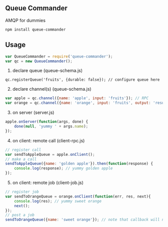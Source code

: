 ## Queue Commander

AMQP for dummies

```shell
npm install queue-commander
```

## Usage


```javascript
var QueueCommander = require('queue-commander');
var qc = new QueueCommander();
```

1. declare queue (queue-schema.js)

  ```
qc.registerQueue('fruits', {durable: false}); // configure queue here
```

2. declare channel(s) (queue-schema.js)

  ```javascript
  var apple = qc.channel({name: 'apple', input: 'fruits'}); // RPC
  var orange = qc.channel({name: 'orange', input: 'fruits', output: 'results'}); // remote job
  ```

3. on server (server.js)

  ```javascript
  apple.onServer(function(args, done) {
      done(null, 'yummy ' + args.name);
  });
  ```

4. on client: remote call (client-rpc.js)

  ```javascript
  // register call
  var sendToAppleQueue = apple.onClient();
  // make a call
  sendToAppleQueue({name: 'golden apple'}).then(function(response) {
      console.log(response); // yummy golden apple
  });
  ```

5. on client: remote job (client-job.js)

  ```javascript
  // register job
  var sendToOrangeQueue = orange.onClient(function(err, res, next){
      console.log(res); // yummy sweet orange
      next();
  });
  // post a job
  sendToOrangeQueue({name: 'sweet orange'}); // note that callback will not be called
```
